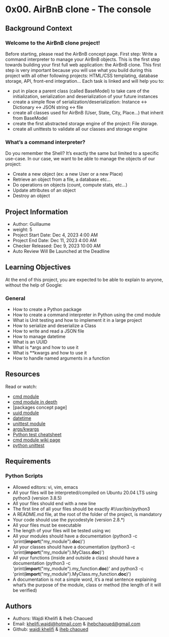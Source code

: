 # 0x00. AirBnB clone - The console
## Background Context
### Welcome to the AirBnB clone project!
Before starting, please read the AirBnB concept page.
First step: Write a command interpreter to manage your AirBnB objects.
This is the first step towards building your first full web application: the AirBnB clone. This first step is very important because you will use what you build during this project with all other following projects: HTML/CSS templating, database storage, API, front-end integration…
Each task is linked and will help you to:
- put in place a parent class (called BaseModel) to take care of the initialization, serialization and deserialization of your future instances
- create a simple flow of serialization/deserialization: Instance <-> Dictionary <-> JSON string <-> file
- create all classes used for AirBnB (User, State, City, Place…) that inherit from BaseModel
- create the first abstracted storage engine of the project: File storage.
- create all unittests to validate all our classes and storage engine
### What’s a command interpreter?
Do you remember the Shell? It’s exactly the same but limited to a specific use-case. In our case, we want to be able to manage the objects of our project:
- Create a new object (ex: a new User or a new Place)
- Retrieve an object from a file, a database etc…
- Do operations on objects (count, compute stats, etc…)
- Update attributes of an object
- Destroy an object

## Project Information

- Author: Guillaume
- weight: 5
- Project Start Date: Dec 4, 2023 4:00 AM
- Project End Date: Dec 11, 2023 4:00 AM
- Checker Released: Dec 9, 2023 10:00 AM
- Auto Review Will Be Launched at the Deadline

## Learning Objectives
At the end of this project, you are expected to be able to explain to anyone, without the help of Google:
### General

- How to create a Python package
- How to create a command interpreter in Python using the cmd module
- What is Unit testing and how to implement it in a large project
- How to serialize and deserialize a Class
- How to write and read a JSON file
- How to manage datetime
- What is an UUID
- What is *args and how to use it
- What is **kwargs and how to use it
- How to handle named arguments in a function

## Resources
Read or watch:

- [cmd module](https://docs.python.org/3.8/library/cmd.html)
- [cmd module in depth](https://pymotw.com/2/cmd/)
- [packages concept page]
- [uuid module](https://docs.python.org/3.8/library/uuid.html)
- [datetime](https://docs.python.org/3.8/library/datetime.html)
- [unittest module](https://docs.python.org/3.8/library/unittest.html#module-unittest)
- [args/kwargs](https://yasoob.me/2013/08/04/args-and-kwargs-in-python-explained/)
- [Python test cheatsheet](https://www.pythonsheets.com/notes/python-tests.html)
- [cmd module wiki page](https://wiki.python.org/moin/CmdModule)
- [python unittest](https://realpython.com/python-testing/)

## Requirements
### Python Scripts
- Allowed editors: vi, vim, emacs
- All your files will be interpreted/compiled on Ubuntu 20.04 LTS using python3 (version 3.8.5)
- All your files should end with a new line
- The first line of all your files should be exactly #!/usr/bin/python3
- A README.md file, at the root of the folder of the project, is mandatory
- Your code should use the pycodestyle (version 2.8.*)
- All your files must be executable
- The length of your files will be tested using wc
- All your modules should have a documentation (python3 -c 'print(__import__("my_module").__doc__)')
- All your classes should have a documentation (python3 -c 'print(__import__("my_module").MyClass.__doc__)')
- All your functions (inside and outside a class) should have a documentation (python3 -c 'print(__import__("my_module").my_function.__doc__)' and python3 -c 'print(__import__("my_module").MyClass.my_function.__doc__)')
- A documentation is not a simple word, it’s a real sentence explaining what’s the purpose of the module, class or method (the length of it will be verified)

## Authors
- Authors: Wajdi Khelifi & Iheb Chaoued
- Email: khelifi.wajdi@hotmail.com & ihebchaoued@gmail.com
- Github: [wajdi khelifi](https://github.com/wajdi-khelifi) & [iheb chaoued](https://github.com/IhebChaoued)
